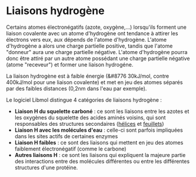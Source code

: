 # Liaisons hydrogène
Certains atomes électronégatifs (azote, oxygène,...) lorsqu'ils forment une liaison covalente avec un atome d'hydrogène ont tendance à attirer les électrons vers eux, aux dépends de l'atome d'hydrogène. L'atome d'hydrogène a alors une charge partielle positive, tandis que l'atome "donneur" aura une charge partielle négative. L'atome d'hydrogène pourra donc être attiré par un autre atome possédant une charge partielle négative (atome "receveur") et former une liaison hydrogéne.

La liaison hydrogène est à faible énergie (&#8776 30kJ/mol, contre  400kJ/mol pour une liaison covalente) et met en jeu des atomes séparés par des faibles distances (0,2nm dans l'eau par exemple).

Le logiciel Libmol distingue 4 catégories de liaisons hydrogène :
* **Liaison H du squelette carboné** : ce sont les liaisons entre les azotes et les oxygènes du squelette des acides aminés voisins, qui sont responsables des structures secondaires ([hélices](lexicon-helice) et [feuillets](lexicon-feuillet))
* **Liaison H avec les molécules d'eau** : celle-ci sont parfois impliquées dans les sites actifs de certaines enzymes
* **Liaison H faibles** : ce sont des liaisons qui mettent en jeu des atomes faiblement électronégatif (comme le carbone)
* **Autres liaisons H** : ce sont les liaisons qui expliquent la majeure partie des interactions entre des molécules différentes ou entre les différentes structures d'une protéine. 
